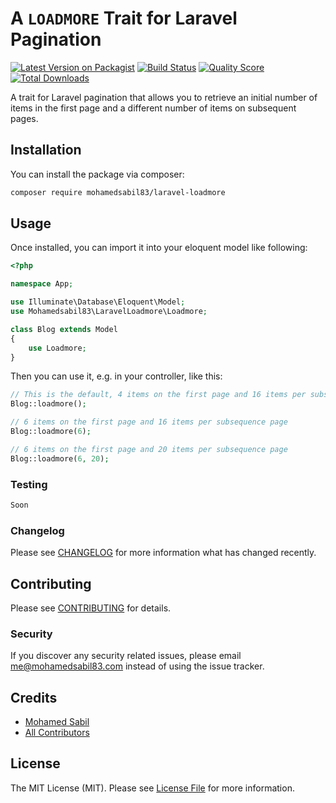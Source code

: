 # A `LOADMORE` Trait for Laravel Pagination

[![Latest Version on Packagist](https://img.shields.io/packagist/v/mohamedsabil83/laravel-loadmore.svg?style=flat-square)](https://packagist.org/packages/mohamedsabil83/laravel-loadmore)
[![Build Status](https://img.shields.io/travis/mohamedsabil83/laravel-loadmore/master.svg?style=flat-square)](https://travis-ci.org/mohamedsabil83/laravel-loadmore)
[![Quality Score](https://img.shields.io/scrutinizer/g/mohamedsabil83/laravel-loadmore.svg?style=flat-square)](https://scrutinizer-ci.com/g/mohamedsabil83/laravel-loadmore)
[![Total Downloads](https://img.shields.io/packagist/dt/mohamedsabil83/laravel-loadmore.svg?style=flat-square)](https://packagist.org/packages/mohamedsabil83/laravel-loadmore)

A trait for Laravel pagination that allows you to retrieve an initial number of items in the first page and a different number of items on subsequent pages.

## Installation

You can install the package via composer:

```bash
composer require mohamedsabil83/laravel-loadmore
```

## Usage

Once installed, you can import it into your eloquent model like following:

```php
<?php

namespace App;

use Illuminate\Database\Eloquent\Model;
use Mohamedsabil83\LaravelLoadmore\Loadmore;

class Blog extends Model
{
    use Loadmore;
}
```

Then you can use it, e.g. in your controller, like this:

```php
// This is the default, 4 items on the first page and 16 items per subsequence page.
Blog::loadmore();

// 6 items on the first page and 16 items per subsequence page
Blog::loadmore(6);

// 6 items on the first page and 20 items per subsequence page
Blog::loadmore(6, 20);
```

### Testing

```bash
Soon
```

### Changelog

Please see [CHANGELOG](CHANGELOG.md) for more information what has changed recently.

## Contributing

Please see [CONTRIBUTING](CONTRIBUTING.md) for details.

### Security

If you discover any security related issues, please email me@mohamedsabil83.com instead of using the issue tracker.

## Credits

-   [Mohamed Sabil](https://github.com/mohamedsabil83)
-   [All Contributors](../../contributors)

## License

The MIT License (MIT). Please see [License File](LICENSE.md) for more information.
